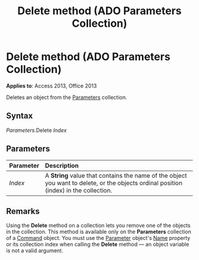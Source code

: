 ﻿---
title: Delete method (ADO Parameters Collection)
TOCTitle: Delete method (ADO Parameters Collection)
ms:assetid: 03ffc24d-fea2-30fa-c8e9-43eb524fd51f
ms:mtpsurl: https://msdn.microsoft.com/library/JJ248804(v=office.15)
ms:contentKeyID: 48542998
ms.date: 09/18/2015
mtps_version: v=office.15
---

# Delete method (ADO Parameters Collection)

**Applies to**: Access 2013, Office 2013

Deletes an object from the [Parameters](parameters-collection-ado.md) collection.

## Syntax

*Parameters*.Delete *Index*

## Parameters

|Parameter|Description|
|:--------|:----------|
|*Index* |A **String** value that contains the name of the object you want to delete, or the objects ordinal position (index) in the collection.|

## Remarks

Using the **Delete** method on a collection lets you remove one of the objects in the collection. This method is available only on the **Parameters** collection of a [Command](command-object-ado.md) object. You must use the [Parameter](parameter-object-ado.md) object's [Name](name-property-ado.md) property or its collection index when calling the **Delete** method — an object variable is not a valid argument.

